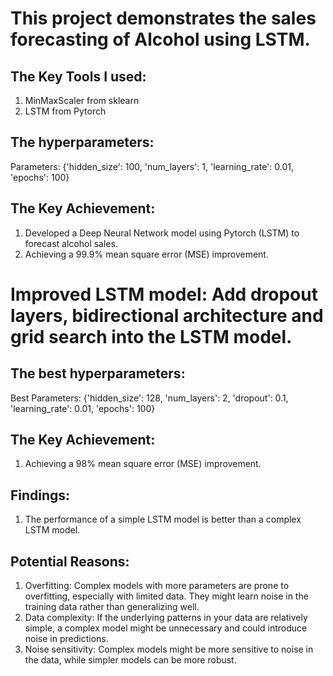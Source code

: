 # This project demonstrates the sales forecasting of Alcohol using LSTM. 

## The Key Tools I used:
1. MinMaxScaler from sklearn
2. LSTM from Pytorch

## The hyperparameters:
Parameters: {'hidden_size': 100, 'num_layers': 1, 'learning_rate': 0.01, 'epochs': 100}

## The Key Achievement: 
1. Developed a Deep Neural Network model using Pytorch (LSTM) to forecast alcohol sales.
2. Achieving a 99.9% mean square error (MSE) improvement.

# Improved LSTM model: Add dropout layers, bidirectional architecture and grid search into the LSTM model. 

## The best hyperparameters:
Best Parameters: {'hidden_size': 128, 'num_layers': 2, 'dropout': 0.1, 'learning_rate': 0.01, 'epochs': 100}

## The Key Achievement: 
1. Achieving a 98% mean square error (MSE) improvement.

## Findings:
1. The performance of a simple LSTM model is better than a complex LSTM model.

## Potential Reasons:
1. Overfitting:
Complex models with more parameters are prone to overfitting, especially with limited data. They might learn noise in the training data rather than generalizing well.
2. Data complexity:
If the underlying patterns in your data are relatively simple, a complex model might be unnecessary and could introduce noise in predictions.
3. Noise sensitivity:
Complex models might be more sensitive to noise in the data, while simpler models can be more robust.




